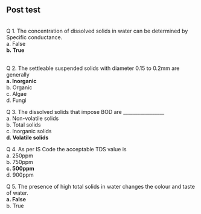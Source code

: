 ## Post test
<br>
Q 1. The concentration of dissolved solids in water can be determined by Specific conductance. <br>
a. False<br>
<b>b. True</b><br><br>

Q 2. The settleable suspended solids with diameter 0.15 to 0.2mm are generally <br>
<b>a. Inorganic</b><br>
b. Organic<br>
c. Algae<br>
d. Fungi<br>

Q 3. The dissolved solids that impose BOD are _________________ <br>
a. Non-volatile solids<br>
b. Total solids<br></b>
c. Inorganic solids<br>
<b>d. Volatile solids</b><br>

Q 4. As per IS Code the acceptable TDS value is <br>
a. 250ppm<br>
b. 750ppm<br>
<b>c. 500ppm</b><br>
d. 900ppm<br>

Q 5. The presence of high total solids in water changes the colour and taste of water. <br>
<b>a. False</b><br>
b. True<br>
